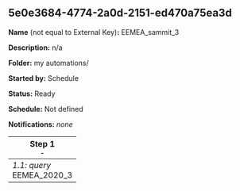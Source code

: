 ## 5e0e3684-4774-2a0d-2151-ed470a75ea3d

**Name** (not equal to External Key)**:** EEMEA_sammit_3

**Description:** n/a

**Folder:** my automations/

**Started by:** Schedule

**Status:** Ready

**Schedule:** Not defined

**Notifications:** _none_


| Step 1<br>_<small>-</small>_ |
| --- |
| _1.1: query_<br>EEMEA_2020_3 |
